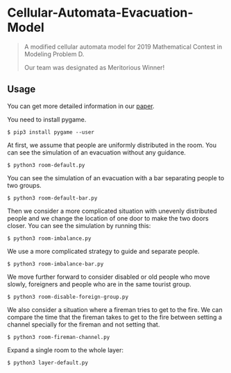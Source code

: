 # Cellular-Automata-Evacuation-Model

> A modified cellular automata model for 2019 Mathematical Contest in Modeling Problem D.
>
> Our team was designated as Meritorious Winner!

## Usage

You can get more detailed information in our [paper](Escape-to-Victory-from-the-Louvre.pdf).

You need to install pygame.

```shell
$ pip3 install pygame --user
```

At first, we assume that people are uniformly distributed in the room.
You can see the simulation of an evacuation without any guidance.

```shell
$ python3 room-default.py
```

You can see the simulation of an evacuation with a bar separating people to two groups.

```shell
$ python3 room-default-bar.py
```

Then we consider a more complicated situation with unevenly distributed people and we change the location of one door to make the two doors closer.
You can see the simulation by running this:

```shell
$ python3 room-imbalance.py
```

We use a more complicated strategy to guide and separate people.

```shell
$ python3 room-imbalance-bar.py
```

We move further forward to consider disabled or old people who move slowly, foreigners and people who are in the same tourist group.

```shell
$ python3 room-disable-foreign-group.py
```

We also consider a situation where a fireman tries to get to the fire. We can compare the time that the fireman takes to get to the fire between setting a channel specially for the fireman and not setting that.

```shell
$ python3 room-fireman-channel.py
```

Expand a single room to the whole layer:

```shell
$ python3 layer-default.py
```
